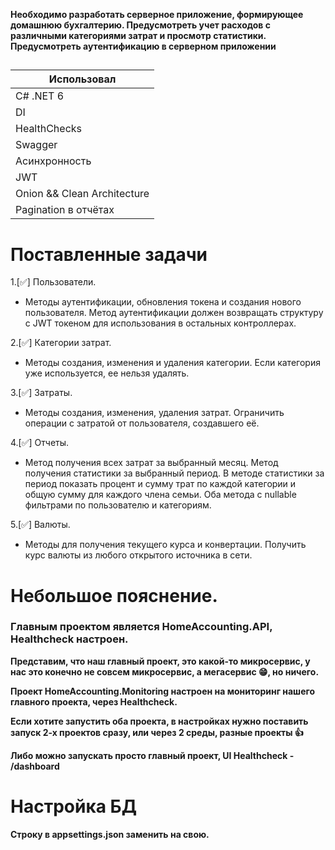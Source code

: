 **Необходимо разработать серверное приложение, формирующее домашнюю бухгалтерию. Предусмотреть учет расходов с различными категориями затрат и просмотр статистики. Предусмотреть аутентификацию в серверном приложении**
##

| Использовал | 
| ----------- | 
| С# .NET 6    | 
| DI   | 
| HealthChecks   | 
| Swagger   | 
| Асинхронность   | 
| JWT   | 
| Onion && Clean Architecture   | 
| Pagination в отчётах   | 

# Поставленные задачи
1.[✅] Пользователи.
 - Методы аутентификации, обновления токена и создания нового пользователя. Метод аутентификации должен возвращать структуру с JWT токеном для использования в остальных контроллерах.     

2.[✅] Категории затрат.
 - Методы создания, изменения и удаления категории. Если категория уже используется, ее нельзя удалять.

3.[✅] Затраты.
 - Методы создания, изменения, удаления затрат. Ограничить операции с затратой от пользователя, создавшего её.
   
4.[✅] Отчеты.
 - Метод получения всех затрат за выбранный месяц. Метод получения статистики за выбранный период.  В методе статистики за период показать процент и сумму трат по каждой категории и общую сумму для каждого члена семьи.  Оба метода с nullable фильтрами по пользователю и категориям.

5.[✅] Валюты.
   - Методы для получения текущего курса и конвертации. Получить курс валюты из любого открытого источника в сети. 

##

# Небольшое пояснение.

### Главным проектом является HomeAccounting.API, Healthcheck настроен.

**Представим, что наш главный проект, это какой-то микросервис, у нас это конечно не совсем микросервис, а мегасервис 😁, но ничего.** 

**Проект HomeAccounting.Monitoring настроен на мониторинг нашего главного проекта, через Healthcheck.**

**Если хотите запустить оба проекта, в настройках нужно поставить запуск 2-х проектов сразу, или через 2 среды, разные проекты 👍**

**Либо можно запускать просто главный проект, UI Healthcheck - /dashboard**

##

# Настройка БД

**Строку в appsettings.json заменить на свою.**

